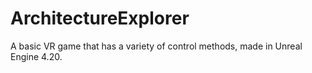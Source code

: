 # ArchitectureExplorer
A basic VR game that has a variety of control methods, made in Unreal Engine 4.20.
